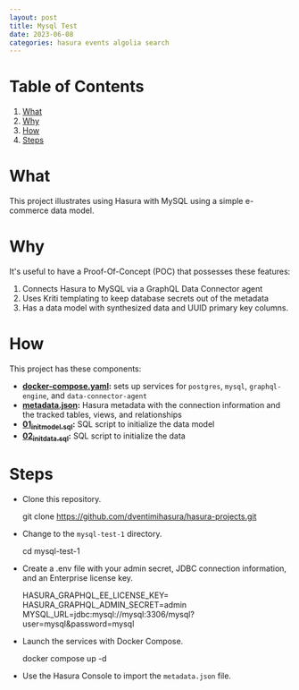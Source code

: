 ```yaml
---
layout: post
title: Mysql Test
date: 2023-06-08
categories: hasura events algolia search
---
```


# Table of Contents

1.  [What](#orgaf6d7fa)
2.  [Why](#org2ac4326)
3.  [How](#org1604c31)
4.  [Steps](#org8438b4e)


<a id="orgaf6d7fa"></a>

# What

This project illustrates using Hasura with MySQL using a simple e-commerce data model.


<a id="org2ac4326"></a>

# Why

It's useful to have a Proof-Of-Concept (POC) that possesses these features:

1.  Connects Hasura to MySQL via a GraphQL Data Connector agent
2.  Uses Kriti templating to keep database secrets out of the metadata
3.  Has a data model with synthesized data and UUID primary key columns.


<a id="org1604c31"></a>

# How

This project has these components:

-   **[docker-compose.yaml](docker-compose.yaml):** sets up services for `postgres`, `mysql`, `graphql-engine`, and `data-connector-agent`
-   **[metadata.json](metadata.json):** Hasura metadata with the connection information and the tracked tables, views, and relationships
-   **[01<sub>init</sub><sub>model.sql</sub>](initdb.d-mysql/01_init_model.sql):** SQL script to initialize the data model
-   **[02<sub>init</sub><sub>data.sql</sub>](initdb.d-mysql/02_init_data.sql):** SQL script to initialize the data


<a id="org8438b4e"></a>

# Steps

-   Clone this repository.

    git clone https://github.com/dventimihasura/hasura-projects.git

-   Change to the `mysql-test-1` directory.

    cd mysql-test-1

-   Create a .env file with your admin secret, JDBC connection information, and an Enterprise license key.

    HASURA_GRAPHQL_EE_LICENSE_KEY=<your enterprise license key>
    HASURA_GRAPHQL_ADMIN_SECRET=admin
    MYSQL_URL=jdbc:mysql://mysql:3306/mysql?user=mysql&password=mysql

-   Launch the services with Docker Compose.

    docker compose up -d

-   Use the Hasura Console to import the `metadata.json` file.

